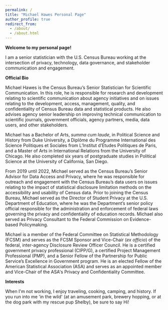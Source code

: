 ```yaml
---
permalink: /
title: "Michael Hawes Personal Page"
author_profile: true
redirect_from: 
  - /about/
  - /about.html
---
```


**Welcome to my personal page!**

I am a senior statistician with the U.S. Census Bureau working at the intersection of privacy, technology, data governance, and stakeholder communication and engagement.

**Official Bio**

Michael Hawes is the Census Bureau’s Senior Statistician for Scientific Communication. In this role, he is responsible for research and development relating to scientific communication about agency initiatives and on issues relating to the development, access, management, quality, and confidentiality of Census Bureau data and statistical products. He also advises agency senior leadership on improving technical communication to scientific journals, government officials, agency partners, media, data users, and other stakeholders.

Michael has a Bachelor of Arts, *summa cum laude*, in Political Science and History from Duke University, a Diplôme du Programme International des Science Politiques et Sociales from L’Institut d’Etudes Politiques de Paris, and a Master of Arts in International Relations from the University of Chicago. He also completed six years of postgraduate studies in Political Science at the University of California, San Diego.

From 2019 until 2022, Michael served as the Census Bureau’s Senior Advisor for Data Access and Privacy, where he was responsible for outreach and engagement with the Census Bureau’s data users on issues relating to the impact of statistical disclosure limitation methods on the accessibility and usability of Census data. Prior to joining the Census Bureau, Michael served as the Director of Student Privacy at the U.S. Department of Education, where he was the Department’s senior policy official responsible for the administration and enforcement of federal laws governing the privacy and confidentiality of education records. Michael also served as Privacy Consultant to the Federal Commission on Evidence-based Policymaking.

Michael is a member of the Federal Committee on Statistical Methodology (FCSM) and serves as the FCSM Sponsor and Vice-Chair (*ex officio*) of the federal, inter-agency Disclosure Review Officer Council. He is a certified government privacy professional (CIPP/G), a certified Project Management Professional (PMP), and a Senior Fellow of the Partnership for Public Service’s Excellence in Government program. He is an elected Fellow of the American Statistical Association (ASA) and serves as an appointed member and Vice-Chair of the ASA's Privacy and Confidentiality Committee.

**Interests**

When I'm not working, I enjoy traveling, cooking, camping, and history. If you run into me 'in the wild' (at an amusement park, brewery hopping, or at the dog park with my rescue pup Shelby), be sure to say Hi! 

